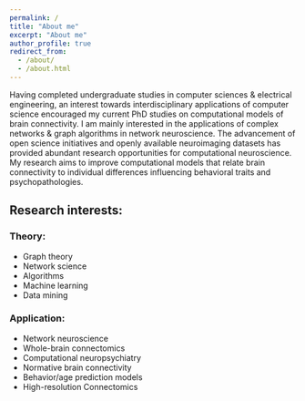 ```yaml
---
permalink: /
title: "About me"
excerpt: "About me"
author_profile: true
redirect_from: 
  - /about/
  - /about.html
---
```


<!-- # Who am I? -->

Having completed undergraduate studies in computer sciences & electrical engineering, an interest towards interdisciplinary applications of computer science encouraged my current PhD studies on computational models of brain connectivity. I am mainly interested in the applications of complex networks & graph algorithms in network neuroscience. The advancement of open science initiatives and openly available neuroimaging datasets has provided abundant research opportunities for computational neuroscience. My research aims to improve computational models that relate brain connectivity to individual differences influencing behavioral traits and psychopathologies.

## Research interests:

### Theory:

- Graph theory
- Network science
- Algorithms
- Machine learning
- Data mining

### Application:

- Network neuroscience
- Whole-brain connectomics
- Computational neuropsychiatry
- Normative brain connectivity
- Behavior/age prediction models
- High-resolution Connectomics
